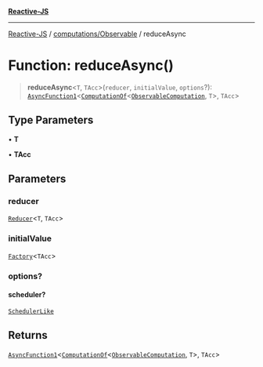 [**Reactive-JS**](../../../README.md)

***

[Reactive-JS](../../../README.md) / [computations/Observable](../README.md) / reduceAsync

# Function: reduceAsync()

> **reduceAsync**\<`T`, `TAcc`\>(`reducer`, `initialValue`, `options`?): [`AsyncFunction1`](../../../functions/type-aliases/AsyncFunction1.md)\<[`ComputationOf`](../../type-aliases/ComputationOf.md)\<[`ObservableComputation`](../interfaces/ObservableComputation.md), `T`\>, `TAcc`\>

## Type Parameters

• **T**

• **TAcc**

## Parameters

### reducer

[`Reducer`](../../../functions/type-aliases/Reducer.md)\<`T`, `TAcc`\>

### initialValue

[`Factory`](../../../functions/type-aliases/Factory.md)\<`TAcc`\>

### options?

#### scheduler?

[`SchedulerLike`](../../../utils/interfaces/SchedulerLike.md)

## Returns

[`AsyncFunction1`](../../../functions/type-aliases/AsyncFunction1.md)\<[`ComputationOf`](../../type-aliases/ComputationOf.md)\<[`ObservableComputation`](../interfaces/ObservableComputation.md), `T`\>, `TAcc`\>
